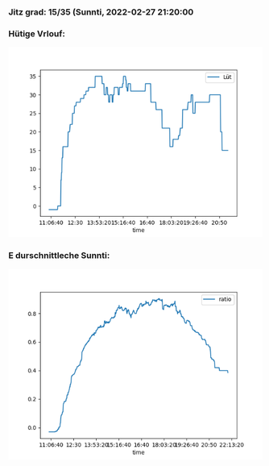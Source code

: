 ### Jitz grad: 15/35 (Sunnti, 2022-02-27 21:20:00

### Hütige Vrlouf:
![Graph](Today.png)

### E durschnittleche Sunnti:
![Graph](Sunnti.png)